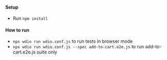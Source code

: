 #### Setup
+ Run ``npm install``

#### How to run
+ ``npx wdio run wdio.conf.js`` to run tests in browser mode
+ ``npx wdio run wdio.conf.js --spec add-to-cart.e2e.js`` to run add-to-cart.e2e.js suite only